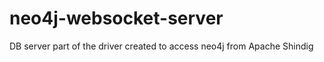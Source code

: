 neo4j-websocket-server
======================

DB server part of the driver created to access neo4j from Apache Shindig
